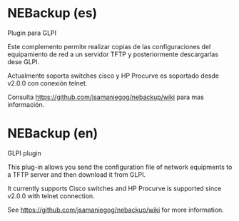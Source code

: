 # NEBackup (es)
Plugin para GLPI

Este complemento permite realizar copias de las configuraciones del equipamiento de red a un servidor TFTP y posteriormente descargarlas dese GLPI.

Actualmente soporta switches cisco y HP Procurve es soportado desde v2.0.0 con conexión telnet.

Consulta https://github.com/jsamaniegog/nebackup/wiki para mas información.


# NEBackup (en)
GLPI plugin

This plug-in allows you send the configuration file of network equipments to a TFTP server and then download it from GLPI.

It currently supports Cisco switches and HP Procurve is supported since v2.0.0 with telnet connection.

See https://github.com/jsamaniegog/nebackup/wiki for more information.
